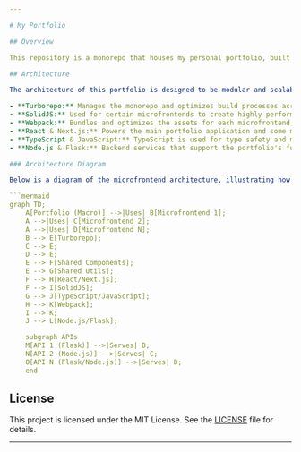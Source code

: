 ```yaml
---

# My Portfolio

## Overview

This repository is a monorepo that houses my personal portfolio, built using a microfrontend architecture. Each project within the portfolio is treated as a separate microfrontend, with the portfolio itself acting as the overarching macro application. The goal of this portfolio is to showcase my skills and projects using a variety of modern web technologies.

## Architecture

The architecture of this portfolio is designed to be modular and scalable, with each microfrontend handling a specific project or section of the portfolio. The following technologies and tools are utilized:

- **Turborepo:** Manages the monorepo and optimizes build processes across multiple microfrontends.
- **SolidJS:** Used for certain microfrontends to create highly performant and reactive user interfaces.
- **Webpack:** Bundles and optimizes the assets for each microfrontend, ensuring efficient loading and performance.
- **React & Next.js:** Powers the main portfolio application and some microfrontends, providing a robust and dynamic user experience.
- **TypeScript & JavaScript:** TypeScript is used for type safety and maintainability across most of the codebase, while JavaScript is employed where flexibility is needed.
- **Node.js & Flask:** Backend services that support the portfolio's functionality, with Flask handling any API needs and Node.js managing server-side rendering or other backend tasks.

### Architecture Diagram

Below is a diagram of the microfrontend architecture, illustrating how various APIs serve the different frontend components within the monorepo structure:

```mermaid
graph TD;
    A[Portfolio (Macro)] -->|Uses| B[Microfrontend 1];
    A -->|Uses| C[Microfrontend 2];
    A -->|Uses| D[Microfrontend N];
    B --> E[Turborepo];
    C --> E;
    D --> E;
    E --> F[Shared Components];
    E --> G[Shared Utils];
    F --> H[React/Next.js];
    F --> I[SolidJS];
    G --> J[TypeScript/JavaScript];
    H --> K[Webpack];
    I --> K;
    J --> L[Node.js/Flask];

    subgraph APIs
    M[API 1 (Flask)] -->|Serves| B;
    N[API 2 (Node.js)] -->|Serves| C;
    O[API N (Flask/Node.js)] -->|Serves| D;
    end
```

## License

This project is licensed under the MIT License. See the [LICENSE](LICENSE) file for details.

---
```

